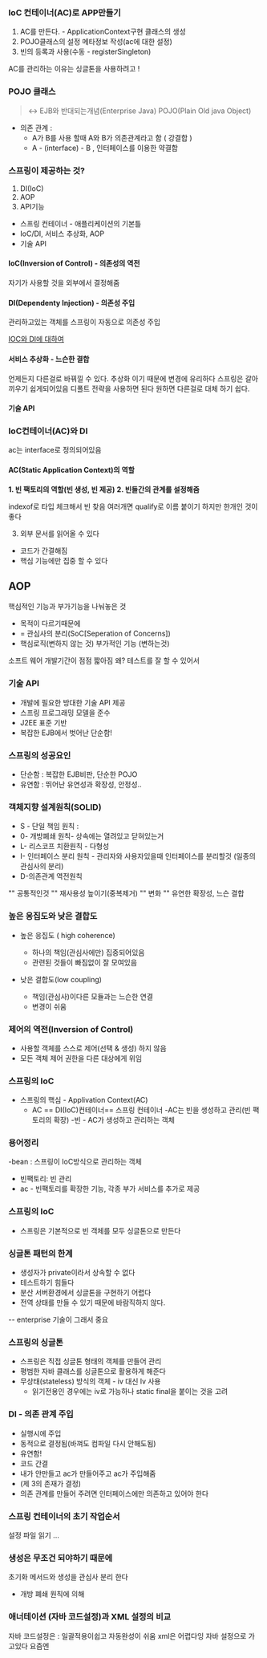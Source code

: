 ### IoC 컨테이너(AC)로 APP만들기

1. AC를 만든다. - ApplicationContext구현 클래스의 생성
2. POJO클래스의 설정 메타정보 작성(ac에 대한 설정)
3. 빈의 등록과 사용(수동 - registerSingleton)

AC를 관리하는 이유는 싱글톤을 사용하려고 !

### POJO 클래스

> <-> EJB와 반대되는개념(Enterprise Java)
> POJO(Plain Old java Object)

- 의존 관계 : 
	- A가 B를 사용 할때 A와 B가 의존관계라고 함 ( 강결합 )
	- A - (interface) - B , 인터페이스를 이용한 약결합

### 스프링이 제공하는 것?

1. DI(IoC)
2. AOP
3. API기능

- 스프링 컨테이너 - 애플리케이션의 기본틀
- IoC/DI, 서비스 추상화, AOP
- 기술 API

#### IoC(Inversion of Control) - 의존성의 역전
자기가 사용할 것을 외부에서 결정해줌

#### DI(Dependenty Injection) - 의존성 주입
관리하고있는 객체를 스프링이 자동으로 의존성 주입

[IOC와 DI에 대하여](https://mo-world.tistory.com/entry/IOC%EC%99%80-DI-%EC%97%90-%EB%8C%80%ED%95%98%EC%97%AC-%EC%8A%A4%ED%94%84%EB%A7%81-%EA%B0%9C%EB%85%90-%EC%9D%B4%ED%95%B4%ED%95%98%EA%B8%B0-%EC%89%BD%EA%B2%8C-%EC%84%A4%EB%AA%85)


#### 서비스 추상화 - 느슨한 결합
언제든지 다른걸로 바꿔낄 수 있다.
추상화 이기 때문에 변경에 유리하다
스프링은 갈아끼우기 쉽게되어있음
디폴트 전략을 사용하면 된다
원하면 다른걸로 대체 하기 쉽다.

#### 기술 API


### IoC컨테이너(AC)와 DI
ac는 interface로 정의되어있음

#### AC(Static Application Context)의 역할
**1. 빈 팩토리의 역할(빈 생성, 빈 제공)**
**2. 빈들간의 관계를 설정해줌**

indexof로 타입 체크해서 빈 찾음
여러개면 qualify로 이름 붙이기
하지만 한개인 것이 좋다 

3. 외부 문서를 읽어올 수 있다

- 코드가 간결해짐
- 핵심 기능에만 집중 할 수 있다


## AOP
핵심적인 기능과 부가기능을 나눠놓은 것
- 목적이 다르기때문에
- = 관심사의 분리(SoC[Seperation of Concerns])
- 핵심로직(변하지 않는 것)
 부가적인 기능 (변하는것)

소프트 웨어 개발기간이 점점 짧아짐
왜? 테스트를 잘 할 수 있어서
### 기술 API

- 개발에 필요한 방대한 기술 API 제공
- 스프링 프로그래밍 모델을 준수
- J2EE 표준 기반
- 복잡한 EJB에서 벗어난 단순함!

### 스프링의 성공요인
- 단순함 : 복잡한 EJB비판, 단순한 POJO
- 유연함 : 뛰어난 유연성과 확장성, 안정성..

### 객체지향 설계원칙(SOLID)
- S - 단일 책임 원칙 : 
- 0- 개방폐쇄 원칙- 상속에는 열려있고 닫혀있는거
- L- 리스코프 치환원칙 - 다형성
- I- 인터페이스 분리 원칙 - 관리자와 사용자있을때 인터페이스를 분리할것  (일종의 관심사의 분리) 
- D-의존관계 역전원칙 

"" 공통적인것 "" 재사용성 높이기(중복제거)
"" 변화 "" 유연한 확장성, 느슨 결합

### 높은 응집도와 낮은 결합도	
- 높은 응집도 ( high coherence)
	- 하나의 책임(관심사에만) 집중되어있음
	- 관련된 것들이 빠짐없이 잘 모여있음

- 낮은 결합도(low coupling)
	- 책임(관심사)이다른 모듈과는 느슨한 연결
	- 변경이 쉬움

### 제어의 역전(Inversion of Control)
- 사용할 객체를 스스로 제어(선택 & 생성) 하지 않음
- 모든 객체 제어 권한을 다른 대상에게 위임

### 스프링의 IoC
- 스프링의 핵심 - Applivation Context(AC)
	- AC == DI(IoC)컨테이너== 스프링 컨테이너
-AC는  빈을 생성하고 관리(빈 팩토리의 확장)
-빈 - AC가 생성하고 관리하는 객체

### 용어정리

-bean : 스프링이 IoC방식으로 관리하는 객체
- 빈팩토리: 빈 관리
- ac - 빈팩토리를 확장한 기능, 각종 부가 서비스를 추가로 제공


### 스프링의 IoC
- 스프링은 기본적으로 빈 객체를 모두 싱글톤으로 만든다

### 싱글톤 패턴의 한계
- 생성자가 private이라서 상속할 수 없다
- 테스트하기 힘들다
- 분산 서버환경에서 싱글톤을 구현하기 어렵다
- 전역 상태를 만들 수 있기 때문에 바람직하지 않다.

-- enterprise 기술이 그래서 중요

### 스프링의 싱글톤
- 스프링은 직접 싱글톤 형태의 객체를 만들어 관리
- 평범한 자바 클래스를 싱글톤으로 활용하게 해준다
- 무상태(stateless) 방식의 객체 - iv 대신 lv 사용
	- 읽기전용인 경우에는 iv로 가능하나 static final을 붙이는 것을 고려

### DI - 의존 관계 주입
- 실행시에 주입
- 동적으로 결정됨(바껴도 컴파일 다시 안해도됨)
- 유연함!
- 코드 간결 
- 내가 안만들고 ac가 만들어주고 ac가 주입해줌
- (제 3의 존재가 결정)
- 의존 관계를 만들어 주려면 인터페이스에만 의존하고 있어야 한다

### 스프링 컨테이너의 초기 작업순서
설정 파일 읽기
...

### 생성은 무조건 되야하기 때문에
초기화 메서드와 생성을 관심사 분리 한다
- 개방 폐쇄 원칙에 의해

### 애너테이션 (자바 코드설정)과 XML 설정의 비교
자바 코드설정은 : 일괄적용이쉽고 자동완성이 쉬움
xml은 어렵다잉
자바 설정으로 가고있다 요즘엔

<!--stackedit_data:
eyJoaXN0b3J5IjpbLTE5ODAyMzkxNzYsNzM2OTc2NTI0LC00OT
YyMTY0NDUsODgzNDU4MTU3LC0xMDU1MDAzODg2LC0yMDEzODEw
NTkwLC04NTE5MjA4OTMsMTQ2NjcyOTAwNV19
-->